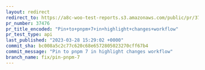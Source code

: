 ```yaml
---
layout: redirect
redirect_to: https://a8c-woo-test-reports.s3.amazonaws.com/public/pr/37476/api/index.html
pr_number: 37476
pr_title_encoded: "Pin+to+pnpm+7+in+highlight+changes+workflow"
pr_test_type: api
last_published: "2023-03-28 15:29:02 +0000"
commit_sha: bc008a5c2c77c620c68e6572805023270cff67b4
commit_message: "Pin to pnpm 7 in highlight changes workflow"
branch_name: fix/pin-pnpm-7
---
```


